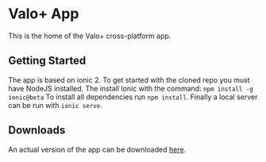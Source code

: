 # Valo+ App

This is the home of the Valo+ cross-platform app.

## Getting Started  

The app is based on ionic 2. To get started with the cloned repo you must have NodeJS installed. The install Ionic with the command: `npm install -g ionic@beta`
To install all dependencies run `npm install`.
Finally a local server can be run with `ionic serve`.

## Downloads

An actual version of the app can be downloaded [here](https://valoplus.de/apps). 
